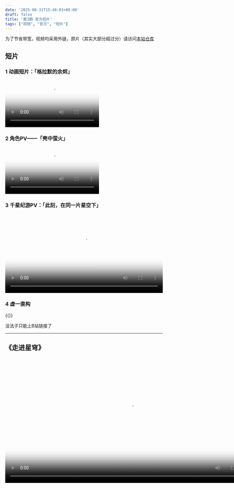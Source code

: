 ```yaml
---
date: '2025-08-31T15:48:03+08:00'
draft: false
title: '第3期-官方短片'
tags: ["视频", "官方", "短片"]
---
```


为了节省带宽，视频均采用外链，原片（其实大部分超过分）请访问[本站仓库](/repo)  

## 短片

### 1 动画短片：「格拉默的余烬」

<video src="https://fastcdn.mihoyo.com/content-v2/hkrpg/124154/3a2ddb78e5282e8307d70204d6d0f348_5953581410692108249.mp4" title="" controls poster="https://fastcdn.mihoyo.com/content-v2/hkrpg/124154/3a2ddb78e5282e8307d70204d6d0f348_5953581410692108249.mp4?x-oss-process=video%2Fsnapshot%2Ct_0%2Cf_jpg%2Ch_600%2Cm_fast" webkit-playsinline="true" playsinline="true"></video>

### 2 角色PV——「壳中萤火」

<video src="https://fastcdn.mihoyo.com/content-v2/hkrpg/124154/3a2ddb78e5282e8307d70204d6d0f348_5953581410692108249.mp4" title="" controls poster="https://fastcdn.mihoyo.com/content-v2/hkrpg/124154/3a2ddb78e5282e8307d70204d6d0f348_5953581410692108249.mp4?x-oss-process=video%2Fsnapshot%2Ct_0%2Cf_jpg%2Ch_600%2Cm_fast" webkit-playsinline="true" playsinline="true"></video>

### 3 千星纪游PV：「此刻，在同一片星空下」

<video src="https://fastcdn.mihoyo.com/content-v2/hkrpg/124092/f2d0dba1b114612b93a9ec617e82671f_5272009712422056867.mov" title="" controls poster="https://fastcdn.mihoyo.com/content-v2/hkrpg/124092/f2d0dba1b114612b93a9ec617e82671f_5272009712422056867.mov?x-oss-process=video%2Fsnapshot%2Ct_0%2Cf_jpg%2Ch_600%2Cm_fast" webkit-playsinline="true" playsinline="true" width="100%"></video>

### 4 虚一直构

{{<show-bilivideo bvid="BV1WT421a7kb">}}

<p media-caption>没法子只能上B站链接了</p>

---

## 《走进星穹》

<video src="https://fastcdn.mihoyo.com/content-v2/hkrpg/124106/340f73208682a2939ca09ccb8e45d2ce_5024516192523477983.mp4" title="" controls="controls" controlslist="nodownload" poster="https://fastcdn.mihoyo.com/content-v2/hkrpg/124106/340f73208682a2939ca09ccb8e45d2ce_5024516192523477983.mp4?x-oss-process=video%2Fsnapshot%2Ct_0%2Cf_jpg%2Ch_600%2Cm_fast" webkit-playsinline="true" playsinline="true" style="width:800px;vertical-align:middle;"></video>

